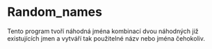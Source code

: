 # Random_names
Tento program tvoří náhodná jména kombinací dvou náhodných již existujících jmen a vytváří tak použitelné názv nebo jména čehokoliv.
